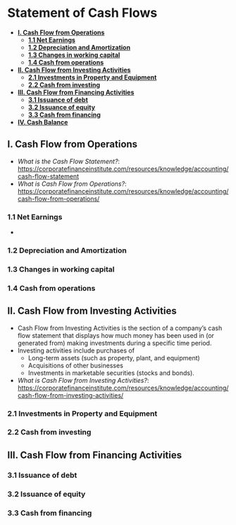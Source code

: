 # Statement of Cash Flows

- **[I. Cash Flow from Operations](#I-Cash-Flow-from-Operations)**
  - **[1.1 Net Earnings](#11-Net-Earnings)**
  - **[1.2 Depreciation and Amortization](#12-Depreciation-and-Amortization)**
  - **[1.3 Changes in working capital](#13-Changes-in-working-capital)**
  - **[1.4 Cash from operations](#14-Cash-from-operations)**
- **[II. Cash Flow from Investing Activities](#II-Cash-Flow-from-Investing-Activities)**
  - **[2.1 Investments in Property and Equipment](#21-Investments-in-Property-and-Equipment)**
  - **[2.2 Cash from investing](#22-Cash-from-investing)**
- **[III. Cash Flow from Financing Activities](#III-Cash-Flow-from-Financing-Activities)**
  - **[3.1 Issuance of debt](#31-Issuance-of-debt)**
  - **[3.2 Issuance of equity](#32-Issuance-of-equity)**
  - **[3.3 Cash from financing](#33-Cash-from-financing)**
- **[IV. Cash Balance](#IV-Cash-Balance)**

## I. Cash Flow from Operations
- *What is the Cash Flow Statement?*: https://corporatefinanceinstitute.com/resources/knowledge/accounting/cash-flow-statement
- *What is Cash Flow from Operations?*: https://corporatefinanceinstitute.com/resources/knowledge/accounting/cash-flow-from-operations/
### 1.1 Net Earnings
- 
### 1.2 Depreciation and Amortization
### 1.3 Changes in working capital
### 1.4 Cash from operations

## II. Cash Flow from Investing Activities
- Cash Flow from Investing Activities is the section of a company’s cash flow statement that displays how much money has been used in (or generated from) making investments during a specific time period. 
- Investing activities include purchases of 
  - Long-term assets (such as property, plant, and equipment)
  - Acquisitions of other businesses
  - Investments in marketable securities (stocks and bonds).
- *What is Cash Flow from Investing Activities?*: https://corporatefinanceinstitute.com/resources/knowledge/accounting/cash-flow-from-investing-activities/

### 2.1 Investments in Property and Equipment

### 2.2 Cash from investing

## III. Cash Flow from Financing Activities
### 3.1 Issuance of debt
### 3.2 Issuance of equity
### 3.3 Cash from financing
